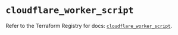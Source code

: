 # `cloudflare_worker_script`

Refer to the Terraform Registry for docs: [`cloudflare_worker_script`](https://registry.terraform.io/providers/cloudflare/cloudflare/4.49.0/docs/resources/worker_script).
